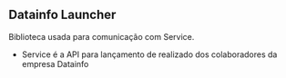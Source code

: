 ## Datainfo Launcher

Biblioteca usada para comunicação com Service.

* Service é a API para lançamento de realizado dos colaboradores da empresa Datainfo